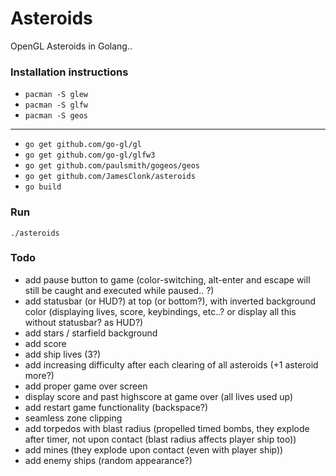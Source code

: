 Asteroids
=========

OpenGL Asteroids in Golang..

### Installation instructions

* `pacman -S glew`
* `pacman -S glfw`
* `pacman -S geos`

---

* `go get github.com/go-gl/gl`
* `go get github.com/go-gl/glfw3`
* `go get github.com/paulsmith/gogeos/geos`
* `go get github.com/JamesClonk/asteroids`
* `go build`

### Run

`./asteroids`

### Todo

* add pause button to game (color-switching, alt-enter and escape will still be caught and executed while paused.. ?)
* add statusbar (or HUD?) at top (or bottom?), with inverted background color (displaying lives, score, keybindings, etc..? or display all this without statusbar? as HUD?)
* add stars / starfield background
* add score
* add ship lives (3?)
* add increasing difficulty after each clearing of all asteroids (+1 asteroid more?)
* add proper game over screen
* display score and past highscore at game over (all lives used up)
* add restart game functionality (backspace?)
* seamless zone clipping
* add torpedos with blast radius (propelled timed bombs, they explode after timer, not upon contact (blast radius affects player ship too))
* add mines (they explode upon contact (even with player ship))
* add enemy ships (random appearance?)
